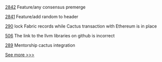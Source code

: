
[2842](https://github.com/hyperledger/besu/pull/2842) Feature/any consensus premerge

[2841](https://github.com/hyperledger/besu/pull/2841) Feature/add random to header

[290](https://github.com/hyperledger-labs/blockchain-carbon-accounting/pull/290) lock Fabric records while Cactus transaction with Ethereum is in place

[506](https://github.com/hyperledger-labs/solang/pull/506) The link to the llvm libraries on github is incorrect

[289](https://github.com/hyperledger-labs/blockchain-carbon-accounting/pull/289) Mentorship cactus integration


[See more >>>](https://start-here.hyperledger.org/pull-requests)
